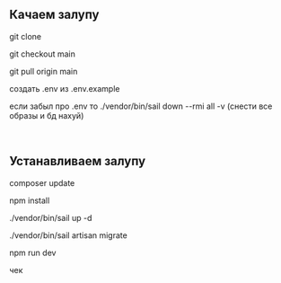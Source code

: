 <h2>Качаем залупу</h2>
<p>git clone</p>
<p>git checkout main</p>
<p>git pull origin main</p>
<p>создать .env из .env.example</p>
<p>если забыл про .env то ./vendor/bin/sail down --rmi all -v (снести все образы и бд нахуй)</p>
<br>
<h2>Устанавливаем залупу</h2>
<p>composer update</p>
<p>npm install</p>
<p>./vendor/bin/sail up -d</p>
<p>./vendor/bin/sail artisan migrate</p>
<p>npm run dev</p>

<p>чек
</p>
